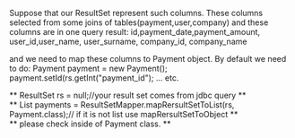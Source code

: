 Suppose that our ResultSet represent such columns. 
These columns selected from some joins of tables(payment,user,company) and these columns are in one query result:
id,payment_date,payment_amount, user_id,user_name, user_surname, company_id, company_name 
        
and we need to map these columns to Payment object.
By default we need to do:
Payment payment = new Payment();
payment.setId(rs.getInt("payment_id");
... etc.
        
** ResultSet rs = null;//your result set comes from jdbc query ** <br/>
** List<Payment> payments = ResultSetMapper.mapRersultSetToList(rs, Payment.class);// if it is not list use mapRersultSetToObject ** <br/>
** please check inside of Payment class. **
